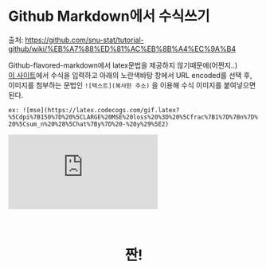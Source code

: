 # Github Markdown에서 수식쓰기

출처: https://github.com/snu-stat/tutorial-github/wiki/%EB%A7%88%ED%81%AC%EB%8B%A4%EC%9A%B4

Github-flavored-markdown에서 latex문법을 제공하지 않기때문에(어쩐지..)
<br/>
[이 사이트](https://www.codecogs.com/latex/eqneditor.php)에서 수식을 입력하고 아래의 노란색바탕 창에서 URL encoded를 선택 후,    
이미지를 첨부하는 문법인 `![텍스트](복사한 주소)` 을 이용해 수식 이미지를 붙여넣으면 된다.

`ex: ![mse](https://latex.codecogs.com/gif.latex?%5Cdpi%7B150%7D%20%5CLARGE%20MSE%20loss%20%3D%20%5Cfrac%7B1%7D%7Bn%7D%20%5Csum_n%20%28%5Chat%7By%7D%20-%20y%29%5E2) `
<br/>
<p style="text-align:center;">

![MSE](https://latex.codecogs.com/gif.latex?%5Cdpi%7B150%7D%20%5CLARGE%20MSE%20loss%20%3D%20%5Cfrac%7B1%7D%7Bn%7D%20%5Csum_n%20%28%5Chat%7By%7D%20-%20y%29%5E2)

</p>
<br/>

<h1 style="text-align:center;">짠!</h1>
